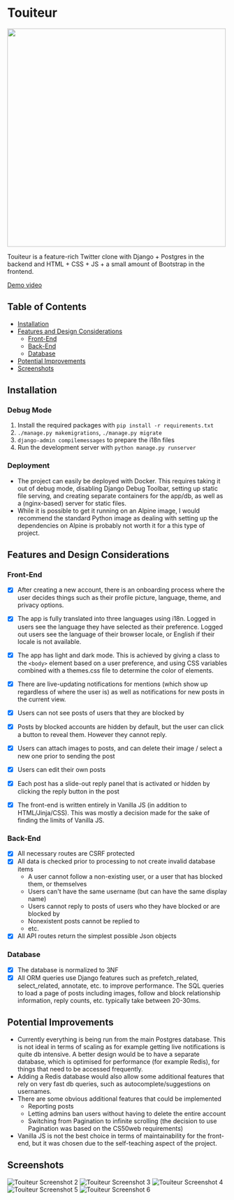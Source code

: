 # Touiteur

<img src="https://i.imgur.com/6H4AK3z.png" width="500">

Touiteur is a feature-rich Twitter clone with Django + Postgres in the backend and HTML + CSS + JS + a small amount of Bootstrap in the frontend.

[Demo video](https://www.youtube.com/watch?v=2aNYwn2iMns)

## Table of Contents

*   [Installation](#installation)
*   [Features and Design Considerations](#features-and-design-considerations)
    *   [Front-End](#front-end)
    *   [Back-End](#back-end)
    *   [Database](#database)
*   [Potential Improvements](#potential-improvements)
*   [Screenshots](#screenshots)


## Installation

### Debug Mode
1. Install the required packages with `pip install -r requirements.txt`
2. `./manage.py makemigrations`, `./manage.py migrate`
3. `django-admin compilemessages` to prepare the i18n files
4. Run the development server with `python manage.py runserver`

### Deployment
- The project can easily be deployed with Docker. This requires taking it out of debug mode, disabling Django Debug Toolbar, setting up static file serving, and creating separate containers for the app/db, as well as a (nginx-based) server for static files. 
- While it is possible to get it running on an Alpine image, I would recommend the standard Python image as dealing with setting up the dependencies on Alpine is probably not worth it for a this type of project.

## Features and Design Considerations

### Front-End
- [x] After creating a new account, there is an onboarding process where the user decides things such as their profile picture, language, theme, and privacy options.
- [x] The app is fully translated into three languages using i18n. Logged in users see the language they have selected as their preference. Logged out users see the language of their browser locale, or English if their locale is not available.
- [x] The app has light and dark mode. This is achieved by giving a class to the `<body>` element based on a user preference, and using CSS variables combined with a themes.css file to determine the color of elements.
- [x] There are live-updating notifications for mentions (which show up regardless of where the user is) as well as notifications for new posts in the current view.
- [x] Users can not see posts of users that they are blocked by
- [x] Posts by blocked accounts are hidden by default, but the user can click a button to reveal them. However they cannot reply.
- [x] Users can attach images to posts, and can delete their image / select a new one prior to sending the post
- [x] Users can edit their own posts
- [x] Each post has a slide-out reply panel that is activated or hidden by clicking the reply button in the post
- [x] The front-end is written entirely in Vanilla JS (in addition to HTML/Jinja/CSS). This was mostly a decision made for the sake of finding the limits of Vanilla JS.


### Back-End
- [x] All necessary routes are CSRF protected
- [x] All data is checked prior to processing to not create invalid database items
    - A user cannot follow a non-existing user, or a user that has blocked them, or themselves
    - Users can't have the same username (but can have the same display name)
    - Users cannot reply to posts of users who they have blocked or are blocked by
    - Nonexistent posts cannot be replied to
    - etc.
- [x] All API routes return the simplest possible Json objects

### Database
- [x] The database is normalized to 3NF
- [x] All ORM queries use Django features such as prefetch_related, select_related, annotate, etc. to improve performance. The SQL queries to load a page of posts including images, follow and block relationship information, reply counts, etc. typically take between 20-30ms.

## Potential Improvements
- Currently everything is being run from the main Postgres database. This is not ideal in terms of scaling as for example getting live notifications is quite db intensive. A better design would be to have a separate database, which is optimised for performance (for example Redis), for things that need to be accessed frequently.
- Adding a Redis database would also allow some additional features that rely on very fast db queries, such as autocomplete/suggestions on usernames.
- There are some obvious additional features that could be implemented
  - Reporting posts
  - Letting admins ban users without having to delete the entire account
  - Switching from Pagination to infinite scrolling (the decision to use Pagination was based on the CS50web requirements)
- Vanilla JS is not the best choice in terms of maintainability for the front-end, but it was chosen due to the self-teaching aspect of the project.

## Screenshots
![Touiteur Screenshot 2](https://i.imgur.com/3ixlhcv.png)
![Touiteur Screenshot 3](https://i.imgur.com/KT1Z5u3.png)
![Touiteur Screenshot 4](https://i.imgur.com/n8BiEs3.png)
![Touiteur Screenshot 5](https://i.imgur.com/J01Ytod.png)
![Touiteur Screenshot 6](https://i.imgur.com/S9l1nw8.png)
